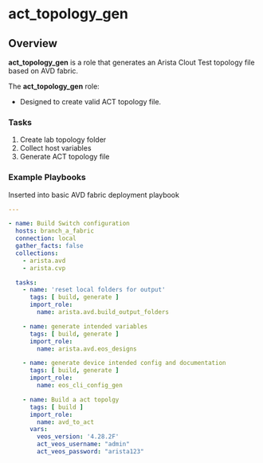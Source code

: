 # act_topology_gen

## Overview

**act_topology_gen** is a role that generates an Arista Clout Test topology file based on AVD fabric.

The **act_topology_gen** role:

- Designed to create valid ACT topology file.

### Tasks

1. Create lab topology folder
2. Collect host variables
3. Generate ACT topology file

### Example Playbooks

Inserted into basic AVD fabric deployment playbook

```yaml
---

- name: Build Switch configuration
  hosts: branch_a_fabric
  connection: local
  gather_facts: false
  collections:
    - arista.avd
    - arista.cvp

  tasks:
    - name: 'reset local folders for output'
      tags: [ build, generate ]
      import_role:
        name: arista.avd.build_output_folders

    - name: generate intended variables
      tags: [ build, generate ]
      import_role:
        name: arista.avd.eos_designs

    - name: generate device intended config and documentation
      tags: [ build, generate ]
      import_role:
        name: eos_cli_config_gen

    - name: Build a act topolgy
      tags: [ build ]
      import_role:
        name: avd_to_act
      vars:
        veos_version: '4.28.2F'
        act_veos_username: "admin"
        act_veos_password: "arista123"
```
